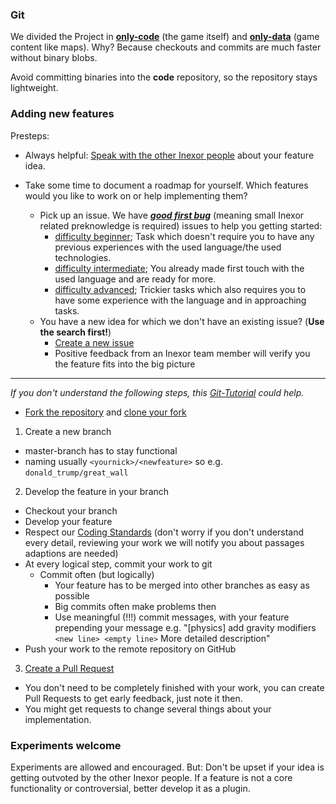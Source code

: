 ### Git

We divided the Project in [**only-code**](https://github.com/inexorgame/inexor-core) (the game itself) and [**only-data**](https://github.com/inexorgame/data) (game content like maps). 
Why? Because checkouts and commits are much faster without binary blobs.

Avoid committing binaries into the **code** repository, so the repository stays lightweight.

### Adding new features

Presteps:  
* Always helpful: [Speak with the other Inexor people](Contact) about your feature idea.

* Take some time to document a roadmap for yourself. Which features would you like to work on or help implementing them? 
  * Pick up an issue. We have **_[good first bug](https://github.com/inexorgame/inexor-core/issues?q=is%3Aopen+is%3Aissue+label%3A%22good+first+issue%22)_** (meaning small Inexor related preknowledge is required) issues to help you getting started:
    * [difficulty beginner](https://github.com/inexorgame/code/issues?q=label%3A%22good+first+bug%22+label%3Adiff%3Abeginner+is%3Aopen); Task which doesn't require you to have any previous experiences with the used language/the used technologies.
    * [difficulty intermediate](https://github.com/inexorgame/code/issues?q=label%3A%22good+first+bug%22+label%3Adiff%3Aintermediate+is%3Aopen); You already made first touch with the used language and are ready for more.
    * [difficulty advanced](https://github.com/inexorgame/code/issues?q=label%3A%22good+first+bug%22+label%3Adiff%3Aadvanced+is%3Aopen); Trickier tasks which also requires you to have some experience with the language and in approaching tasks.
  * You have a new idea for which we don't have an existing issue? (**Use the search first!**)
    * [Create a new issue](https://github.com/inexorgame/code/issues/new)
    * Positive feedback from an Inexor team member will verify you the feature fits into the big picture


***

_If you don't understand the following steps, this [Git-Tutorial](http://pcottle.github.io/learnGitBranching/) could help._
* [Fork the repository](https://help.github.com/articles/fork-a-repo/) and [clone your fork](https://help.github.com/articles/cloning-a-repository/)

1. Create a new branch
 * master-branch has to stay functional
 * naming usually `<yournick>/<newfeature>` so e.g. `donald_trump/great_wall`

2. Develop the feature in your branch
 * Checkout your branch
 * Develop your feature
 * Respect our [Coding Standards](./Coding-Standards.md) (don't worry if you don't understand every detail, reviewing your work we will notify you about passages adaptions are needed)
 * At every logical step, commit your work to git
    * Commit often (but logically)
       * Your feature has to be merged into other branches as easy as possible
       * Big commits often make problems then
       * Use meaningful (!!!) commit messages, with your feature prepending your message e.g. "[physics] add gravity modifiers `<new line> <empty line>` More detailed description"
 * Push your work to the remote repository on GitHub

3. [Create a Pull Request](https://help.github.com/articles/using-pull-requests/)
 * You don't need to be completely finished with your work, you can create Pull Requests to get early feedback, just  note it then.
 * You might get requests to change several things about your implementation.


### Experiments welcome

Experiments are allowed and encouraged. But: Don't be upset if your idea is getting outvoted by the other Inexor people. If a feature is not a core functionality or controversial, better develop it as a plugin.

